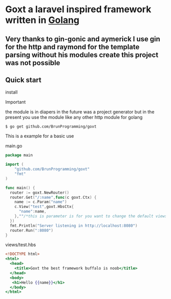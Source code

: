 <h1 style="text-align">
    Goxt a laravel inspired framework written in <a href="https://go.dev">Golang</a>
</h1>

## Very thanks to gin-gonic and aymerick I use gin for the http and raymond for the template parsing without his modules create this project was not possible
## Quick start

install 
> [!IMPORTANT]
> the module is in diapers in the future was a project generator but in the present you use the module like any other http module for golang

    $ go get github.com/BrunProgramming/goxt

This is a example for a basic use

main.go
```go
package main

import (
    "github.com/BrunProgramming/goxt"
    "fmt"
)

func main() {
  router := goxt.NewRouter()
  router.Get("/:name",func(c goxt.Ctx) {
    name := c.Param("name")
    c.View("test",goxt.HbsCtx{
      "name":name,
    },""/*this is parameter is for you want to change the default views dir put "" if you want to use the default dir*/)
  })
  fmt.Println("Server listening in http://localhost:8080")
  router.Run(":8080")
}
```

views/test.hbs
```hbs
<!DOCTYPE html>
<html>
  <head>
    <title>Goxt the best framework buffalo is noob</title>
  </head>
  <body>
   <h1>Hello {{name}}</h1>
  </body>
</html>
```


